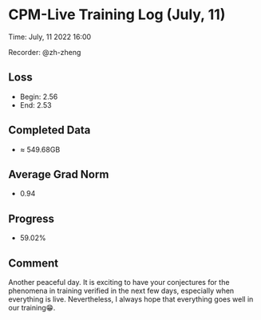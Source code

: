 
# CPM-Live Training Log (July, 11)

Time: July, 11 2022 16:00

Recorder: @zh-zheng

## Loss
- Begin: 2.56
- End: 2.53
	
## Completed Data
- $\approx$ 549.68GB

## Average Grad Norm
- 0.94

## Progress
- 59.02%

## Comment

Another peaceful day. It is exciting to have your conjectures for the phenomena in training verified in the next few days, especially when everything is live. Nevertheless, I always hope that everything goes well in our training😁.
